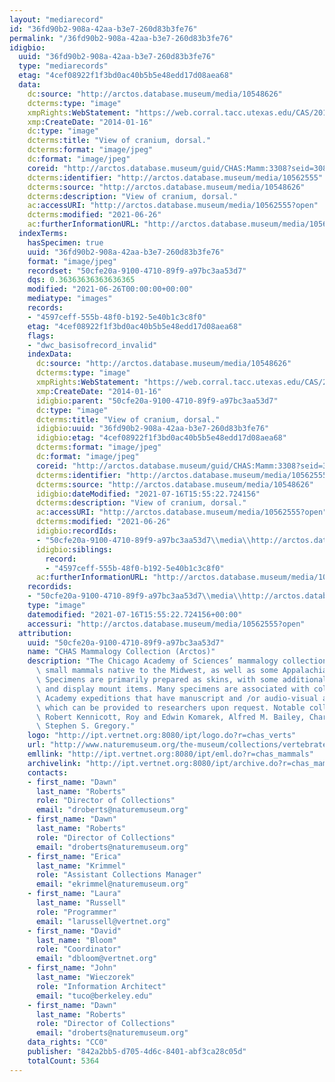 ```yaml
---
layout: "mediarecord"
id: "36fd90b2-908a-42aa-b3e7-260d83b3fe76"
permalink: "/36fd90b2-908a-42aa-b3e7-260d83b3fe76"
idigbio:
  uuid: "36fd90b2-908a-42aa-b3e7-260d83b3fe76"
  type: "mediarecords"
  etag: "4cef08922f1f3bd0ac40b5b5e48edd17d08aea68"
  data:
    dc:source: "http://arctos.database.museum/media/10548626"
    dcterms:type: "image"
    xmpRights:WebStatement: "https://web.corral.tacc.utexas.edu/CAS/20161217-02/jpg/chas_mamm_3308.5.jpg"
    xmp:CreateDate: "2014-01-16"
    dc:type: "image"
    dcterms:title: "View of cranium, dorsal."
    dcterms:format: "image/jpeg"
    dc:format: "image/jpeg"
    coreid: "http://arctos.database.museum/guid/CHAS:Mamm:3308?seid=3088086"
    dcterms:identifier: "http://arctos.database.museum/media/10562555"
    dcterms:source: "http://arctos.database.museum/media/10548626"
    dcterms:description: "View of cranium, dorsal."
    ac:accessURI: "http://arctos.database.museum/media/10562555?open"
    dcterms:modified: "2021-06-26"
    ac:furtherInformationURL: "http://arctos.database.museum/media/10562555"
  indexTerms:
    hasSpecimen: true
    uuid: "36fd90b2-908a-42aa-b3e7-260d83b3fe76"
    format: "image/jpeg"
    recordset: "50cfe20a-9100-4710-89f9-a97bc3aa53d7"
    dqs: 0.36363636363636365
    modified: "2021-06-26T00:00:00+00:00"
    mediatype: "images"
    records:
    - "4597ceff-555b-48f0-b192-5e40b1c3c8f0"
    etag: "4cef08922f1f3bd0ac40b5b5e48edd17d08aea68"
    flags:
    - "dwc_basisofrecord_invalid"
    indexData:
      dc:source: "http://arctos.database.museum/media/10548626"
      dcterms:type: "image"
      xmpRights:WebStatement: "https://web.corral.tacc.utexas.edu/CAS/20161217-02/jpg/chas_mamm_3308.5.jpg"
      xmp:CreateDate: "2014-01-16"
      idigbio:parent: "50cfe20a-9100-4710-89f9-a97bc3aa53d7"
      dc:type: "image"
      dcterms:title: "View of cranium, dorsal."
      idigbio:uuid: "36fd90b2-908a-42aa-b3e7-260d83b3fe76"
      idigbio:etag: "4cef08922f1f3bd0ac40b5b5e48edd17d08aea68"
      dcterms:format: "image/jpeg"
      dc:format: "image/jpeg"
      coreid: "http://arctos.database.museum/guid/CHAS:Mamm:3308?seid=3088086"
      dcterms:identifier: "http://arctos.database.museum/media/10562555"
      dcterms:source: "http://arctos.database.museum/media/10548626"
      idigbio:dateModified: "2021-07-16T15:55:22.724156"
      dcterms:description: "View of cranium, dorsal."
      ac:accessURI: "http://arctos.database.museum/media/10562555?open"
      dcterms:modified: "2021-06-26"
      idigbio:recordIds:
      - "50cfe20a-9100-4710-89f9-a97bc3aa53d7\\media\\http://arctos.database.museum/media/10562555"
      idigbio:siblings:
        record:
        - "4597ceff-555b-48f0-b192-5e40b1c3c8f0"
      ac:furtherInformationURL: "http://arctos.database.museum/media/10562555"
    recordids:
    - "50cfe20a-9100-4710-89f9-a97bc3aa53d7\\media\\http://arctos.database.museum/media/10562555"
    type: "image"
    datemodified: "2021-07-16T15:55:22.724156+00:00"
    accessuri: "http://arctos.database.museum/media/10562555?open"
  attribution:
    uuid: "50cfe20a-9100-4710-89f9-a97bc3aa53d7"
    name: "CHAS Mammalogy Collection (Arctos)"
    description: "The Chicago Academy of Sciences’ mammalogy collection contains mostly\
      \ small mammals native to the Midwest, as well as some Appalachian species.\
      \ Specimens are primarily prepared as skins, with some additional osteological\
      \ and display mount items. Many specimens are associated with collectors or\
      \ Academy expeditions that have manuscript and /or audio-visual archival material,\
      \ which can be provided to researchers upon request. Notable collectors include\
      \ Robert Kennicott, Roy and Edwin Komarek, Alfred M. Bailey, Charles D. Brower,\
      \ Stephen S. Gregory."
    logo: "http://ipt.vertnet.org:8080/ipt/logo.do?r=chas_verts"
    url: "http://www.naturemuseum.org/the-museum/collections/vertebrates"
    emllink: "http://ipt.vertnet.org:8080/ipt/eml.do?r=chas_mammals"
    archivelink: "http://ipt.vertnet.org:8080/ipt/archive.do?r=chas_mammals"
    contacts:
    - first_name: "Dawn"
      last_name: "Roberts"
      role: "Director of Collections"
      email: "droberts@naturemuseum.org"
    - first_name: "Dawn"
      last_name: "Roberts"
      role: "Director of Collections"
      email: "droberts@naturemuseum.org"
    - first_name: "Erica"
      last_name: "Krimmel"
      role: "Assistant Collections Manager"
      email: "ekrimmel@naturemuseum.org"
    - first_name: "Laura"
      last_name: "Russell"
      role: "Programmer"
      email: "larussell@vertnet.org"
    - first_name: "David"
      last_name: "Bloom"
      role: "Coordinator"
      email: "dbloom@vertnet.org"
    - first_name: "John"
      last_name: "Wieczorek"
      role: "Information Architect"
      email: "tuco@berkeley.edu"
    - first_name: "Dawn"
      last_name: "Roberts"
      role: "Director of Collections"
      email: "droberts@naturemuseum.org"
    data_rights: "CC0"
    publisher: "842a2bb5-d705-4d6c-8401-abf3ca28c05d"
    totalCount: 5364
---
```

